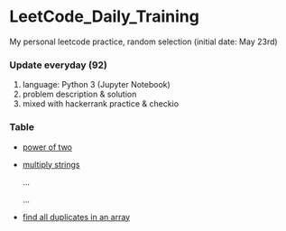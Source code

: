 # LeetCode_Daily_Training
My personal leetcode practice, random selection (initial date: May 23rd)
### Update everyday (92)
1) language: Python 3 (Jupyter Notebook)
2) problem description & solution 
3) mixed with hackerrank practice & checkio
### Table
* [power of two](https://github.com/xlyue92/LeetCode_Daily_Training/blob/master/%20power%20of%20two.ipynb)
* [multiply strings](https://github.com/xlyue92/LeetCode_Daily_Training/blob/master/multiply%20strings.ipynb)

     ...
     
     ...
   
* [find all duplicates in an array](https://github.com/xlyue92/LeetCode_Daily_Training/blob/master/find%20all%20duplicates%20in%20an%20array.ipynb)
